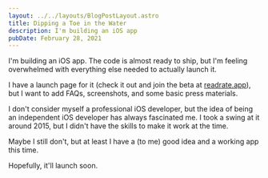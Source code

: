 ```yaml
---
layout: ../../layouts/BlogPostLayout.astro
title: Dipping a Toe in the Water
description: I'm building an iOS app
pubDate: February 28, 2021
---
```


I'm building an iOS app. The code is almost ready to ship, but I'm feeling overwhelmed with everything else needed to actually launch it.

I have a launch page for it (check it out and join the beta at [readrate.app](https://www.readrate.app)), but I want to add FAQs, screenshots, and some basic press materials.

I don't consider myself a professional iOS developer, but the idea of being an independent iOS developer has always fascinated me. I took a swing at it around 2015, but I didn't have the skills to make it work at the time.

Maybe I still don't, but at least I have a (to me) good idea and a working app this time.

Hopefully, it'll launch soon.
